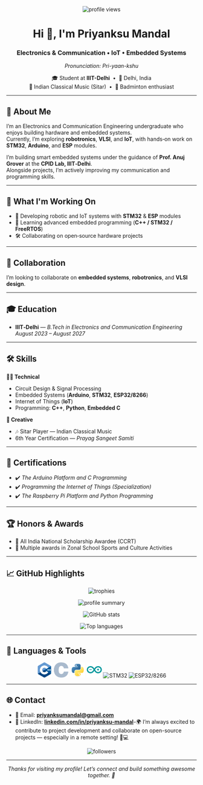 <p align="center">
  <img src="https://komarev.com/ghpvc/?username=Priyanksu-Mandal&label=Profile%20views&color=0e75b6&style=flat" alt="profile views"/>
</p>

<h1 align="center">Hi 👋, I'm Priyanksu Mandal</h1>
<h3 align="center">Electronics & Communication • IoT • Embedded Systems</h3>
<p align="center"><i>Pronunciation: Pri-yaan-kshu</i></p>

<p align="center">
  🎓 Student at <b>IIIT-Delhi</b> &nbsp;•&nbsp; 📍 Delhi, India <br/>
  🎵 Indian Classical Music (Sitar) &nbsp;•&nbsp; 🏸 Badminton enthusiast
</p>

---

## 🧠 About Me

I’m an Electronics and Communication Engineering undergraduate who enjoys building hardware and embedded systems.  
Currently, I’m exploring **robotronics**, **VLSI**, and **IoT**, with hands‑on work on **STM32**, **Arduino**, and **ESP** modules.

I’m building smart embedded systems under the guidance of **Prof. Anuj Grover** at the **CPID Lab, IIIT‑Delhi**.  
Alongside projects, I’m actively improving my communication and programming skills.

---

## 🔭 What I'm Working On
- 🤖 Developing robotic and IoT systems with **STM32** & **ESP** modules  
- 🧩 Learning advanced embedded programming (**C++ / STM32 / FreeRTOS**)  
- 🛠️ Collaborating on open‑source hardware projects

---

## 👯 Collaboration
I’m looking to collaborate on **embedded systems**, **robotronics**, and **VLSI design**.

---

## 🎓 Education
- **IIIT‑Delhi** — *B.Tech in Electronics and Communication Engineering*  
  *August 2023 – August 2027*

---

## 🛠️ Skills

**👨‍💻 Technical**
- Circuit Design & Signal Processing  
- Embedded Systems (**Arduino**, **STM32**, **ESP32/8266**)  
- Internet of Things (**IoT**)  
- Programming: **C++**, **Python**, **Embedded C**

**🎼 Creative**
- 🎶 Sitar Player — Indian Classical Music  
- 6th Year Certification — *Prayag Sangeet Samiti*

---

## 📜 Certifications
- ✔️ *The Arduino Platform and C Programming*  
- ✔️ *Programming the Internet of Things (Specialization)*  
- ✔️ *The Raspberry Pi Platform and Python Programming*

---

## 🏆 Honors & Awards
- 🏅 All India National Scholarship Awardee (CCRT)  
- 🥈 Multiple awards in Zonal School Sports and Culture Activities

---

## 📈 GitHub Highlights

<p align="center">
  <img src="https://github-profile-trophy.vercel.app/?username=Priyanksu-Mandal&theme=onedark&margin-w=15&margin-h=15&column=7" alt="trophies"/>
</p>

<p align="center">
  <img src="https://github-profile-summary-cards.vercel.app/api/cards/profile-details?username=Priyanksu-Mandal&theme=monokai" alt="profile summary"/>
</p>

<p align="center">
  <img src="https://github-readme-stats.vercel.app/api?username=Priyanksu-Mandal&include_all_commits=true&count_private=true&show_icons=true&line_height=20&title_color=2B5BBD&icon_color=1124BB&text_color=A1A1A1&bg_color=0,000000,130F40" alt="GitHub stats"/>
</p>

<p align="center">
  <img src="https://github-readme-stats.vercel.app/api/top-langs?username=Priyanksu-Mandal&show_icons=true&locale=en&layout=compact" alt="Top languages"/>
</p>

---

## 🧰 Languages & Tools

<p align="center">
  <!-- Core languages -->
  <img src="https://raw.githubusercontent.com/devicons/devicon/master/icons/cplusplus/cplusplus-original.svg" alt="cplusplus" width="40" height="40"/>
  <img src="https://raw.githubusercontent.com/devicons/devicon/master/icons/c/c-original.svg" alt="c" width="40" height="40"/>
  <img src="https://raw.githubusercontent.com/devicons/devicon/master/icons/python/python-original.svg" alt="python" width="40" height="40"/>
  <!-- Platforms / boards explicitly mentioned -->
  <img src="https://raw.githubusercontent.com/devicons/devicon/master/icons/arduino/arduino-original.svg" alt="arduino" width="40" height="40"/>
  <!-- STM32 / ESP badges (no reliable devicon icons) -->
  <img alt="STM32" src="https://img.shields.io/badge/STM32-embedded-blue.svg" />
  <img alt="ESP32/8266" src="https://img.shields.io/badge/ESP32%2F8266-IoT-lightgrey.svg" />
</p>

---

## 🌐 Contact
- 📧 Email: **[priyanksumandal@gmail.com](mailto:priyanksumandal@gmail.com)**  
- 🔗 LinkedIn: **[linkedin.com/in/priyanksu-mandal](https://www.linkedin.com/in/priyanksu-mandal)**-🌍 I’m always excited to contribute to project development and collaborate on open-source projects — especially in a remote setting! 🤝💻

<p align="center">
  <img alt="followers" title="Follow me on GitHub" src="https://img.shields.io/github/followers/Priyanksu-Mandal?color=236ad3&style=for-the-badge&logo=github&label=Follow"/>
</p>

---

<p align="center"><i>Thanks for visiting my profile! Let’s connect and build something awesome together. 🚀</i></p>
